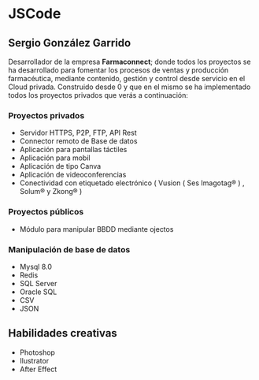 # JSCode
## Sergio González Garrido
Desarrollador de la empresa **Farmaconnect**; donde todos los proyectos se ha desarrollado para fomentar los procesos de ventas y producción farmacéutica, mediante contenido, gestión y control desde servicio en el Cloud privada. Construido desde 0 y que en el mismo se ha implementado todos los proyectos privados que verás a continuación:

### Proyectos privados 
- Servidor HTTPS, P2P, FTP, API Rest
- Connector remoto de Base de datos
- Aplicación para pantallas táctiles
- Aplicación para mobil 
- Aplicación de tipo Canva
- Aplicación de videoconferencias
- Conectividad con etiquetado electrónico ( Vusion ( Ses Imagotag® ) , Solum® y Zkong® )

### Proyectos públicos
- Módulo para manipular BBDD mediante ojectos

### Manipulación de base de datos
- Mysql 8.0
- Redis
- SQL Server
- Oracle SQL
- CSV
- JSON

## Habilidades creativas
- Photoshop
- Ilustrator
- After Effect
